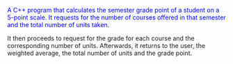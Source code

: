 <!DOCTYPE html>
<html>
<body>
<p style ="color:blue";>A C++ program that calculates the semester grade point of a student on a 5-point scale. It requests for the number of courses offered in that semester and the total number of units taken.</p>
<p>It then proceeds to request for the grade for each course and the corresponding number of units. Afterwards, it returns to the user, the weighted average, the total number of units and the grade point.</p>
</body>
</html>
